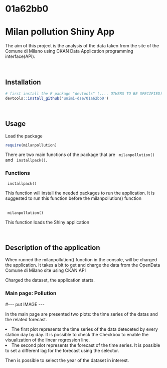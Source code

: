 # 01a62bb0

<h1> Milan pollution Shiny App </h1>
<p> The aim of this project is the analysis of the data taken from the site of the Comune di Milano using CKAN Data Application programming interface(API). </p>
<br>
<h2> Installation</h2>

```R
# first install the R package "devtools" (.... OTHERS TO BE SPECIFIED) if not installed
devtools::install_github('unimi-dse/01a62bb0')
```

<br>
<h2> Usage</h2>
<p> Load the package </p>

```R
require(milanpollution)
```

<p> There are two main functions of the package that are <code> milanpollution()</code> and <code> installpack()</code>.
  
 <h3> Functions </h3>
 <code> installpack()</code>
 <p>This function will install the needed packages to run the application. <bold> It is suggested </bold> to run this function before the <italic> milanpollution() </italic> function </p>

<br>
 <code> milanpollution()</code>
  <p> This function loads the Shiny  application </p>
  
  <br>
 <h2> Description of the application </h2>
<p> When runned the milanpollution() function in the console, will be charged the application. It takes a bit to get and charge the data from the OpenData Comune di Milano site using CKAN API </p>

<p> Charged the dataset, the application starts.</p>

<h3> Main page: Pollution </h3>
#--- put IMAGE ---
<p> In the main page are presented two plots: the time series of the datas and the related forecast. 
  <li> The first plot represents the time series of the data deteceted by every station day by day. It is possible to check the Checkbox to enable the visualization of the linear regression line. </li>
  <li> The second plot represents the forecast of the time series. It is possible to set a different lag for the forecast using the selector. </li>
  <p> Then is possible to select the year of the dataset in interest. </p>
</p>
